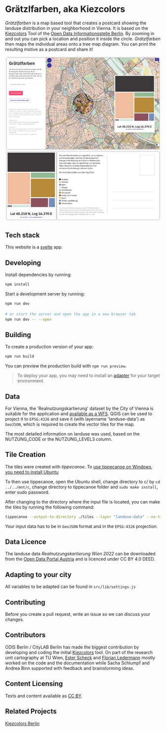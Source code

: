 # Grätzlfarben, aka Kiezcolors

*Grätzlfarben* is a map based tool that creates a postcard showing the landuse distribution in your neighborhood in Vienna. It is based on the [Kiezcolors](https://kiezcolors.odis-berlin.de) Tool of the [Open Data Informationsstelle Berlin](https://odis-berlin.de/). By zooming in and out you can pick a location and position it inside the circle. *Grätzlfarben* then maps the individual areas onto a tree map diagram. You can print the resulting motive as a postcard and share it!

![graetzlfarben_overview](static/img/overview-image.png)


## Tech stack

This website is a [svelte](https://svelte.dev/) app.

## Developing

Install dependencies by running:

```bash
npm install
```

Start a development server by running:

```bash
npm run dev

# or start the server and open the app in a new browser tab
npm run dev -- --open
```

## Building

To create a production version of your app:

```bash
npm run build
```

You can preview the production build with `npm run preview`.

> To deploy your app, you may need to install an [adapter](https://kit.svelte.dev/docs/adapters) for your target environment.

## Data

For Vienna, the 'Realnutzungskartierung' dataset by the City of Vienna is suitable for the application and [available as a WFS](https://www.data.gv.at/katalog/dataset/2f5baa1f-208c-42c2-8d04-9ea74aa1b229#resources). QGIS can be used to project it to ```EPSG:4326``` and save it (with layername 'landuse-data') as ```GeoJSON```, which is required to create the vector tiles for the map.

The most detailed information on landuse was used, based on the NUTZUNG_CODE or the NUTZUNG_LEVEL3 column.
  
## Tile Creation

The tiles were created with *tippecanoe*. To [use tippecanoe on Windows, you need to install Ubuntu](https://gist.github.com/ryanbaumann/e5c7d76f6eeb8598e66c5785b677726e)

To then use tippecanoe, open the Ubuntu shell, change directory to c/ by `cd ../../mnt/c`, change directory to tippecanoe folder and `sudo make install`, enter sudo password. 

After changing to the directory where the input file is located, you can make the tiles by running the following command:

```bash
tippecanoe --output-to-directory ./tiles --layer "landuse-data" --no-tile-compression --force --minimum-zoom=10 --maximum-zoom=13 ./{input-file}.geojson
```

Your input data has to be in ```GeoJSON``` format and in the ```EPSG:4326``` projection. 

## Data Licence

The landuse data *Realnutzungskartierung Wien 2022* can be downloaded from the [Open Data Portal Austria](https://www.data.gv.at) and is licenced under CC BY 4.0 DEED.


## Adapting to your city
All variables to be adapted can be found in `src/lib/settings.js`

## Contributing

Before you create a pull request, write an issue so we can discuss your changes.

## Contributors
ODIS Berlin / CityLAB Berlin has made the biggest contribution by developing and coding the initial [Kiezcolors](https://kiezcolors.odis-berlin.de) tool. On part of the research unit cartography at TU Wien, [Ester Scheck](https://github.com/ester-t-s) and [Florian Ledermann](https://github.com/floledermann) mostly worked on the code and the documentation while Sacha Schlumpf and Andrea Binn supported with feedback and brainstorming ideas.


## Content Licensing

Texts and content available as [CC BY](https://creativecommons.org/licenses/by/3.0/de/).


## Related Projects

[Kiezcolors Berlin](https://kiezcolors.odis-berlin.de)
